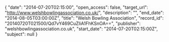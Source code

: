 {
  "date": "2014-07-20T02:15:00", 
  "open_access": false, 
  "target_url": "http://www.welshbowlingassociation.co.uk/", 
  "description": "", 
  "end_date": "2014-08-05T03:00:00Z", 
  "title": "Welsh Bowling Association", 
  "record_id": "20140720T021500/Qd7vY469CuZIiA1FhKSnOA==", 
  "publisher": "welshbowlingassociation.co.uk", 
  "start_date": "2014-07-20T02:15:00Z", 
  "subject": null
}

